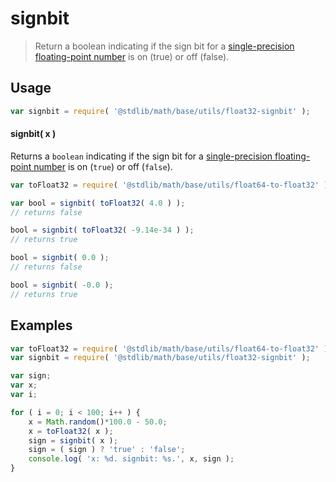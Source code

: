 signbit
===
> Return a boolean indicating if the sign bit for a [single-precision floating-point number][ieee754] is on (true) or off (false).


<!-- <usage> -->
## Usage

``` javascript
var signbit = require( '@stdlib/math/base/utils/float32-signbit' );
```

#### signbit( x )

Returns a `boolean` indicating if the sign bit for a [single-precision floating-point number][ieee754] is on (`true`) or off (`false`).

``` javascript
var toFloat32 = require( '@stdlib/math/base/utils/float64-to-float32' );

var bool = signbit( toFloat32( 4.0 ) );
// returns false

bool = signbit( toFloat32( -9.14e-34 ) );
// returns true

bool = signbit( 0.0 );
// returns false

bool = signbit( -0.0 );
// returns true
```
<!-- </usage> -->

<!-- <examples> -->
## Examples

``` javascript
var toFloat32 = require( '@stdlib/math/base/utils/float64-to-float32' );
var signbit = require( '@stdlib/math/base/utils/float32-signbit' );

var sign;
var x;
var i;

for ( i = 0; i < 100; i++ ) {
	x = Math.random()*100.0 - 50.0;
	x = toFloat32( x );
	sign = signbit( x );
	sign = ( sign ) ? 'true' : 'false';
	console.log( 'x: %d. signbit: %s.', x, sign );
}
```
<!-- </examples> -->

<!-- <links> -->
[ieee754]: https://en.wikipedia.org/wiki/IEEE_754-1985
<!-- </links> -->
